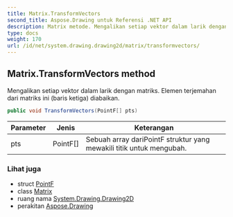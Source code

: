 ```yaml
---
title: Matrix.TransformVectors
second_title: Aspose.Drawing untuk Referensi .NET API
description: Matrix metode. Mengalikan setiap vektor dalam larik dengan matriks. Elemen terjemahan dari matriks ini baris ketiga diabaikan.
type: docs
weight: 170
url: /id/net/system.drawing.drawing2d/matrix/transformvectors/
---
```

## Matrix.TransformVectors method

Mengalikan setiap vektor dalam larik dengan matriks. Elemen terjemahan dari matriks ini (baris ketiga) diabaikan.

```csharp
public void TransformVectors(PointF[] pts)
```

| Parameter | Jenis | Keterangan |
| --- | --- | --- |
| pts | PointF[] | Sebuah array dariPointF struktur yang mewakili titik untuk mengubah. |

### Lihat juga

* struct [PointF](../../../system.drawing/pointf/)
* class [Matrix](../)
* ruang nama [System.Drawing.Drawing2D](../../matrix/)
* perakitan [Aspose.Drawing](../../../)


